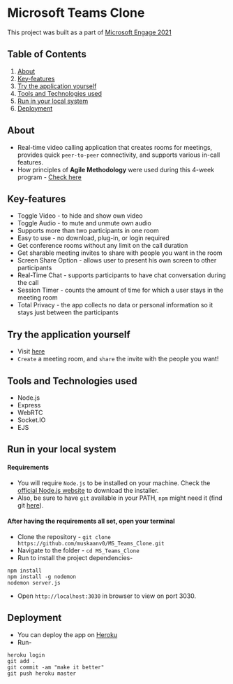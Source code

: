 # Microsoft Teams Clone
This project was built as a part of [Microsoft Engage 2021](https://microsoft.acehacker.com/engage2021/)

## Table of Contents
1. [About](https://github.com/muskaanv0/MS_Teams_Clone#about)
2. [Key-features](https://github.com/muskaanv0/MS_Teams_Clone#key-features)
3. [Try the application yourself](https://github.com/muskaanv0/MS_Teams_Clone#try-the-application-yourself)
4. [Tools and Technologies used](https://github.com/muskaanv0/MS_Teams_Clone#tools-and-technologies-used)
5. [Run in your local system](https://github.com/muskaanv0/MS_Teams_Clone#run-in-your-local-system)
6. [Deployment](https://github.com/muskaanv0/MS_Teams_Clone#deployment)

## About
- Real-time video calling application that creates rooms for meetings,  provides quick `peer-to-peer` connectivity, and supports various in-call features. 
- How principles of **Agile Methodology** were used during this 4-week program - [Check here](https://drive.google.com/file/d/1NE0q7Qo4VARCWCntSJaiJiGEHBpjdlVf/view?usp=sharing)

## Key-features
* Toggle Video - to hide and show own video
* Toggle Audio - to mute and unmute own audio  
* Supports more than two participants in one room
* Easy to use - no download, plug-in, or login required
* Get conference rooms without any limit on the call duration
* Get sharable meeting invites to share with people you want in the room
* Screen Share Option - allows user to present his own screen to other participants 
* Real-Time Chat - supports participants to have chat conversation during the call
* Session Timer - counts the amount of time for which a user stays in the meeting room
* Total Privacy - the app collects no data or personal information so it stays just between the participants

## Try the application yourself 
- Visit [here](https://ms-teams-videocall-mv.herokuapp.com)
- `Create` a meeting room, and `share` the invite with the people you want!

## Tools and Technologies used
- Node.js
- Express
- WebRTC
- Socket.IO
- EJS
 

## Run in your local system
#### Requirements
- You will require `Node.js` to be installed on your machine. Check the [official Node.js website](https://nodejs.org/) to download the installer.
- Also, be sure to have `git` available in your PATH, `npm` might need it (find git [here](https://git-scm.com/)). 

#### After having the requirements all set, open your terminal
* Clone the repository - `git clone https://github.com/muskaanv0/MS_Teams_Clone.git`
* Navigate to the folder - `cd MS_Teams_Clone`
* Run to install the project dependencies-
```
npm install
npm install -g nodemon
nodemon server.js
```

- Open `http://localhost:3030` in browser to view on port 3030.

## Deployment
- You can deploy the app on [Heroku](www.heroku.com)
- Run-
```
heroku login
git add .
git commit -am "make it better"
git push heroku master
```
